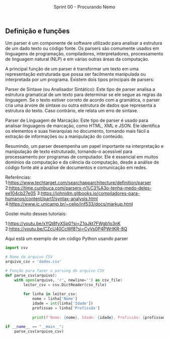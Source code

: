 <header>
    Sprint 00 - Procurando Nemo
</header>
<div class="doc-body">
<!-- ADD O CONTEÚDO ABAIXO -->

## Definição e funções

Um parser é um componente de software utilizado para analisar a estrutura de um dado texto ou código fonte. Os parsers são comumente usados em linguagens de programação, compiladores, interpretadores, processamento de linguagem natural (NLP) e em várias outras áreas da computação.

A principal função de um parser é transformar um texto em uma representação estruturada que possa ser facilmente manipulada ou interpretada por um programa. Existem dois tipos principais de parsers:

Parser de Sintaxe (ou Analisador Sintático): Este tipo de parser analisa a estrutura gramatical de um texto para determinar se ele segue as regras da linguagem. Se o texto estiver correto de acordo com a gramática, o parser cria uma árvore de sintaxe ou outra estrutura de dados que representa a estrutura do texto. Caso contrário, ele relata um erro de sintaxe.

Parser de Linguagem de Marcação: Este tipo de parser é usado para analisar linguagens de marcação, como HTML, XML e JSON. Ele identifica os elementos e suas hierarquias no documento, tornando mais fácil a extração de informações ou a manipulação do conteúdo.

Resumindo, um parser desempenha um papel importante na interpretação e manipulação de texto estruturado, tornando-o acessível para processamento por programas de computador. Ele é essencial em muitos domínios da computação e da ciência da computação, desde a análise de código fonte até a análise de documentos e comunicação em redes.

Referências:
1:https://www.techtarget.com/searchapparchitecture/definition/parser
2:https://time.cumbuca.com/parsers-n%C3%A3o-tenha-medo-deles-ee104cb27e05
3:https://johnidm.gitbooks.io/compiladores-para-humanos/content/part1/syntax-analysis.html
4:https://www.ic.unicamp.br/~celio/inf533/docs/markup.html

Gostei muito desses tutoriais:

1:https://youtu.be/xYQt8fyXSp0?si=Z1qJkt7FWgb1o3nK
2:https://youtu.be/CZcU40CcWf8?si=CyVs0P4PWrIKR-8Q


Aqui está um exemplo de um código Python usando parser
```python
import csv

# Nome do arquivo CSV
arquivo_csv = 'dados.csv'

# Função para fazer o parsing do arquivo CSV
def parse_csv(arquivo):
    with open(arquivo, 'r', newline='') as csv_file:
        leitor_csv = csv.DictReader(csv_file)
        
        for linha in leitor_csv:
            nome = linha['Nome']
            idade = int(linha['Idade'])
            profissao = linha['Profissão']
            
            print(f'Nome: {nome}, Idade: {idade}, Profissão: {profissao}')

if __name__ == "__main__":
    parse_csv(arquivo_csv)





